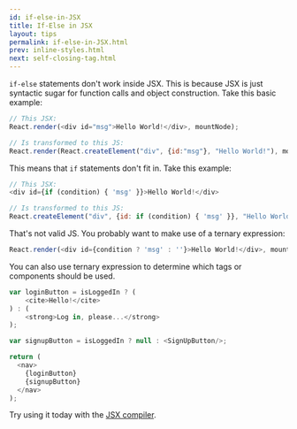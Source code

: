 ```yaml
---
id: if-else-in-JSX
title: If-Else in JSX
layout: tips
permalink: if-else-in-JSX.html
prev: inline-styles.html
next: self-closing-tag.html
---
```


`if-else` statements don't work inside JSX. This is because JSX is just syntactic sugar for function calls and object construction. Take this basic example:

```js
// This JSX:
React.render(<div id="msg">Hello World!</div>, mountNode);

// Is transformed to this JS:
React.render(React.createElement("div", {id:"msg"}, "Hello World!"), mountNode);
```

This means that `if` statements don't fit in. Take this example:

```js
// This JSX:
<div id={if (condition) { 'msg' }}>Hello World!</div>

// Is transformed to this JS:
React.createElement("div", {id: if (condition) { 'msg' }}, "Hello World!");
```

That's not valid JS. You probably want to make use of a ternary expression:

```js
React.render(<div id={condition ? 'msg' : ''}>Hello World!</div>, mountNode);
```

You can also use ternary expression to determine which tags or components should be used.

```js
var loginButton = isLoggedIn ? (
    <cite>Hello!</cite>
) : (
    <strong>Log in, please...</strong>
);

var signupButton = isLoggedIn ? null : <SignUpButton/>;

return (
  <nav>
    {loginButton}
    {signupButton}
  </nav>
);
```

Try using it today with the [JSX compiler](/react/jsx-compiler.html).
